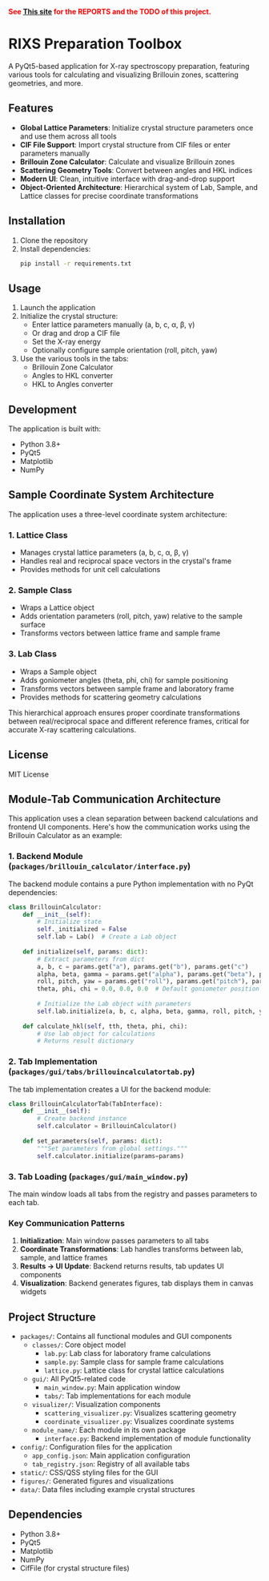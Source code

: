 <strong style="color: red;"> See [This
site](https://hongxunyang2.github.io/reports/rixs_pre_toolbox/rixs_pre_toolbox) for the REPORTS and the TODO of this project.</strong>


# RIXS Preparation Toolbox

A PyQt5-based application for X-ray spectroscopy preparation, featuring various tools for calculating and visualizing Brillouin zones, scattering geometries, and more.

## Features

- **Global Lattice Parameters**: Initialize crystal structure parameters once and use them across all tools
- **CIF File Support**: Import crystal structure from CIF files or enter parameters manually
- **Brillouin Zone Calculator**: Calculate and visualize Brillouin zones
- **Scattering Geometry Tools**: Convert between angles and HKL indices
- **Modern UI**: Clean, intuitive interface with drag-and-drop support
- **Object-Oriented Architecture**: Hierarchical system of Lab, Sample, and Lattice classes for precise coordinate transformations

## Installation

1. Clone the repository
2. Install dependencies:
   ```bash
   pip install -r requirements.txt
   ```

## Usage

1. Launch the application
2. Initialize the crystal structure:
   - Enter lattice parameters manually (a, b, c, α, β, γ)
   - Or drag and drop a CIF file
   - Set the X-ray energy
   - Optionally configure sample orientation (roll, pitch, yaw)
3. Use the various tools in the tabs:
   - Brillouin Zone Calculator
   - Angles to HKL converter
   - HKL to Angles converter

## Development

The application is built with:
- Python 3.8+
- PyQt5
- Matplotlib
- NumPy

## Sample Coordinate System Architecture

The application uses a three-level coordinate system architecture:

### 1. Lattice Class
- Manages crystal lattice parameters (a, b, c, α, β, γ)
- Handles real and reciprocal space vectors in the crystal's frame
- Provides methods for unit cell calculations

### 2. Sample Class
- Wraps a Lattice object
- Adds orientation parameters (roll, pitch, yaw) relative to the sample surface
- Transforms vectors between lattice frame and sample frame

### 3. Lab Class
- Wraps a Sample object
- Adds goniometer angles (theta, phi, chi) for sample positioning
- Transforms vectors between sample frame and laboratory frame
- Provides methods for scattering geometry calculations

This hierarchical approach ensures proper coordinate transformations between real/reciprocal space and different reference frames, critical for accurate X-ray scattering calculations.

## License

MIT License

## Module-Tab Communication Architecture

This application uses a clean separation between backend calculations and frontend UI components. Here's how the communication works using the Brillouin Calculator as an example:

### 1. Backend Module (`packages/brillouin_calculator/interface.py`)

The backend module contains a pure Python implementation with no PyQt dependencies:

```python
class BrillouinCalculator:
    def __init__(self):
        # Initialize state
        self._initialized = False
        self.lab = Lab()  # Create a Lab object
        
    def initialize(self, params: dict):
        # Extract parameters from dict
        a, b, c = params.get("a"), params.get("b"), params.get("c")
        alpha, beta, gamma = params.get("alpha"), params.get("beta"), params.get("gamma")
        roll, pitch, yaw = params.get("roll"), params.get("pitch"), params.get("yaw")
        theta, phi, chi = 0.0, 0.0, 0.0  # Default goniometer position
        
        # Initialize the Lab object with parameters
        self.lab.initialize(a, b, c, alpha, beta, gamma, roll, pitch, yaw, theta, phi, chi)
        
    def calculate_hkl(self, tth, theta, phi, chi):
        # Use lab object for calculations
        # Returns result dictionary
```

### 2. Tab Implementation (`packages/gui/tabs/brillouincalculatortab.py`)

The tab implementation creates a UI for the backend module:

```python
class BrillouinCalculatorTab(TabInterface):
    def __init__(self):
        # Create backend instance
        self.calculator = BrillouinCalculator()
        
    def set_parameters(self, params: dict):
        """Set parameters from global settings."""
        self.calculator.initialize(params=params)
```

### 3. Tab Loading (`packages/gui/main_window.py`)

The main window loads all tabs from the registry and passes parameters to each tab.

### Key Communication Patterns

1. **Initialization**: Main window passes parameters to all tabs
2. **Coordinate Transformations**: Lab handles transforms between lab, sample, and lattice frames
3. **Results → UI Update**: Backend returns results, tab updates UI components
4. **Visualization**: Backend generates figures, tab displays them in canvas widgets

## Project Structure

- `packages/`: Contains all functional modules and GUI components
  - `classes/`: Core object model
    - `lab.py`: Lab class for laboratory frame calculations
    - `sample.py`: Sample class for sample frame calculations
    - `lattice.py`: Lattice class for crystal lattice calculations
  - `gui/`: All PyQt5-related code
    - `main_window.py`: Main application window
    - `tabs/`: Tab implementations for each module
  - `visualizer/`: Visualization components
    - `scattering_visualizer.py`: Visualizes scattering geometry
    - `coordinate_visualizer.py`: Visualizes coordinate systems
  - `module_name/`: Each module in its own package
    - `interface.py`: Backend implementation of module functionality
- `config/`: Configuration files for the application
  - `app_config.json`: Main application configuration
  - `tab_registry.json`: Registry of all available tabs
- `static/`: CSS/QSS styling files for the GUI
- `figures/`: Generated figures and visualizations
- `data/`: Data files including example crystal structures

## Dependencies

- Python 3.8+
- PyQt5
- Matplotlib
- NumPy
- CifFile (for crystal structure files)
